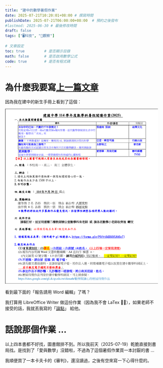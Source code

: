 ```yaml
---
title: "建中的數學暑假作業"
date: 2025-07-21T10:20:01+08:00 # 撰寫時間
publishDate: 2025-07-21T06:00:00+08:00  # 預約之後發布
#lastmod: 2025-06-30 # 最後修改時間
draft: false
tags: ["🖥️科技", "🤔觀察"]

# 文章設定
toc: true         # 是否顯示目錄
math: false       # 是否啟用數學公式
code: true        # 是否有程式碼
---
```


# 為什麼我要寫[上一篇文章](https://tux24.xyz/articles/why-should-you-use-open-format-\?/)

因為我在建中的新生手冊上看到了這個：

![數學的暑假作業](images/1.png)

看到最下面的「報告請用 Word 編輯」了嗎？

我打算用 LibreOffice Writer 做這份作業（因為我不會 LaTex 🤦‍♂️），如果老師不接受的話，我就丟我寫的「[論點](https://tux24.xyz/articles/why-should-you-use-open-format)」 給他。

# 話說那個作業 ...

以上四本書都不好找，圖書館排不到。所以我前天（2025-07-19）乾脆直接到書局找。是找到了「愛與數學」沒錯啦，不過為了這個暑假作業買一本討厭的書 ...

我順便買了一本卡夫卡的《審判》，還沒讀過，之後有空來寫一下心得什麼的。
